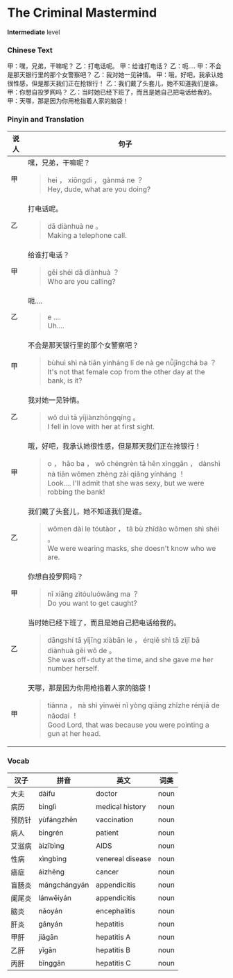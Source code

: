 # The Criminal Mastermind
**Intermediate** level
### Chinese Text
甲：嘿，兄弟，干嘛呢？
乙：打电话呢。
甲：给谁打电话？
乙：呃....
甲：不会是那天银行里的那个女警察吧？
乙：我对她一见钟情。
甲：哦，好吧，我承认她很性感，但是那天我们正在抢银行！
乙：我们戴了头套儿，她不知道我们是谁。
甲：你想自投罗网吗？
乙：当时她已经下班了，而且是她自己把电话给我的。
甲：天哪，那是因为你用枪指着人家的脑袋！

### Pinyin and Translation
|说人|句子|
|----|----|
|甲|嘿，兄弟，干嘛呢？<blockquote>hei ， xiōngdi ， gànmá ne ？<br />Hey, dude, what are you doing?</blockquote>|
|乙|打电话呢。<blockquote>dǎ diànhuà ne 。<br />Making a telephone call.</blockquote>|
|甲|给谁打电话？<blockquote>gěi shéi dǎ diànhuà ？<br />Who are you calling?</blockquote>|
|乙|呃....<blockquote>e ....<br />Uh....</blockquote>|
|甲|不会是那天银行里的那个女警察吧？<blockquote>bùhuì shì nà tiān yínháng lǐ de nà ge nǚjǐngchá ba ？<br />It's not that female cop from the other day at the bank, is it?</blockquote>|
|乙|我对她一见钟情。<blockquote>wǒ duì tā yījiànzhōngqíng 。<br />I fell in love with her at first sight.</blockquote>|
|甲|哦，好吧，我承认她很性感，但是那天我们正在抢银行！<blockquote>o ， hǎo ba ， wǒ chéngrèn tā hěn xìnggǎn ， dànshì nà tiān wǒmen zhèng zài qiǎng yínháng ！<br />Look.... I'll admit that she was sexy, but we were robbing the bank!</blockquote>|
|乙|我们戴了头套儿，她不知道我们是谁。<blockquote>wǒmen dài le tóutàor ， tā bù zhīdào wǒmen shì shéi 。<br />We were wearing masks, she doesn't know who we are.</blockquote>|
|甲|你想自投罗网吗？<blockquote>nǐ xiǎng zìtóuluówǎng ma ？<br />Do you want to get caught?</blockquote>|
|乙|当时她已经下班了，而且是她自己把电话给我的。<blockquote>dāngshí tā yǐjīng xiàbān le ， érqiě shì tā zìjǐ bǎ diànhuà gěi wǒ de 。<br />She was off-duty at the time, and she gave me her number herself.</blockquote>|
|甲|天哪，那是因为你用枪指着人家的脑袋！<blockquote>tiānna ， nà shì yīnwèi nǐ yòng qiāng zhǐzhe rénjiā de nǎodai ！<br />Good Lord, that was because you were pointing a gun at her head.</blockquote>|
### Vocab
|汉子|拼音|英文|词类|
|----|----|----|----|
|大夫|dàifu|doctor|noun|
|病历|bìnglì|medical history|noun|
|预防针|yùfángzhēn|vaccination|noun|
|病人|bìngrén|patient|noun|
|艾滋病|àizībìng|AIDS|noun|
|性病|xìngbìng|venereal disease|noun|
|癌症|áizhēng|cancer|noun|
|盲肠炎|mángchángyán|appendicitis|noun|
|阑尾炎|lánwěiyán|appendicitis|noun|
|脑炎|nǎoyán|encephalitis|noun|
|肝炎|gānyán|hepatitis|noun|
|甲肝|jiǎgān|hepatitis A|noun|
|乙肝|yǐgān|hepatitis B|noun|
|丙肝|bǐnggān|hepatitis C|noun|